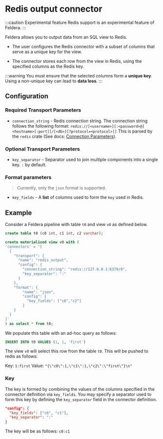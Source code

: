 # Redis output connector

:::caution Experimental feature
Redis support is an experimental feature of Feldera.
:::

Feldera allows you to output data from an SQL view to Redis.

- The user configures the Redis connector with a subset of columns that serve as a unique key for the view.

- The connector stores each row from the view in Redis, using the specified columns as the Redis key.

:::warning
You must ensure that the selected columns form a **unique key**. Using a non-unique key can lead to **data loss**.
:::

## Configuration

### Required Transport Parameters

* `connection_string` - Redis connection string.
  The connection string follows the following format:
  `redis://[<username>][:<password>@]<hostname>[:port][/[<db>][?protocol=<protocol>]]`
  This is parsed by the `redis` crate
  (See docs: [Connection Parameters](https://docs.rs/redis/latest/redis/#connection-parameters)).

### Optional Transport Parameters
* `key_separator` - Separator used to join multiple components into a single key.
  `:` by default.

### Format parameters

> Currently, only the `json` format is supported.

* `key_fields` - A **list** of columns used to form the `key` used in Redis.

## Example

Consider a Feldera pipeline with table `t0` and view `v0` as defined
below.

```sql
create table t0 (c0 int, c1 int, c2 varchar);

create materialized view v0 with (
'connectors' = '[
  {
    "transport": {
      "name": "redis_output",
      "config": {
        "connection_string": "redis://127.0.0.1:6379/0",
        "key_separator": ":"
      }
    },
    "format": {
        "name": "json",
        "config": {
          "key_fields": ["c0","c2"]
        }
    }
  }
]'
) as select * from t0;
```

We populate this table with an ad-hoc query as follows:

```sql
INSERT INTO t0 VALUES (1, 1, 'first')
```

The view `v0` will select this row from the table `t0`. This will be pushed to
redis as follows:

Key: `1:first`
Value: `"{\"c0\":1,\"c1\":1,\"c2\":\"first\"}\n"`

### Key

The key is formed by combining the values of the columns specified in the
connector definition via `key_fields`. You may specify a separator used to
form this key by defining the `key_separator` field in the connector definition.

```json
"config": {
  "key_fields": ["c0", "c1"],
  "key_separator": ":"
}
```

The key will be as follows: `c0:c1`

